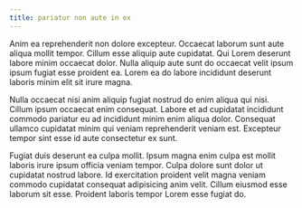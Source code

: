 ```yaml
---
title: pariatur non aute in ex
---
```


Anim ea reprehenderit non dolore excepteur. Occaecat laborum sunt aute aliqua mollit tempor. Cillum esse aliquip aute cupidatat. Qui Lorem deserunt labore minim occaecat dolor. Nulla aliquip aute sunt do occaecat velit ipsum ipsum fugiat esse proident ea. Lorem ea do labore incididunt deserunt laboris minim elit sit irure magna.

Nulla occaecat nisi anim aliquip fugiat nostrud do enim aliqua qui nisi. Cillum ipsum occaecat enim consequat. Labore et ad cupidatat incididunt commodo pariatur eu ad incididunt minim enim aliqua dolor. Consequat ullamco cupidatat minim qui veniam reprehenderit veniam est. Excepteur tempor sint esse id aute consectetur ex sunt.

Fugiat duis deserunt ea culpa mollit. Ipsum magna enim culpa est mollit laboris irure ipsum officia veniam tempor. Culpa dolore sunt dolor ut cupidatat nostrud labore. Id exercitation proident velit magna veniam commodo cupidatat consequat adipisicing anim velit. Cillum eiusmod esse laborum sit esse. Proident laboris tempor Lorem esse fugiat do.